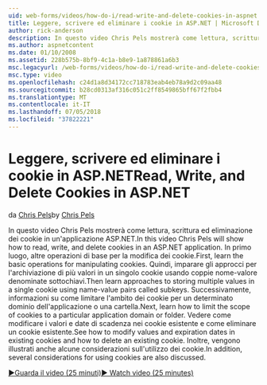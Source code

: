 ```yaml
---
uid: web-forms/videos/how-do-i/read-write-and-delete-cookies-in-aspnet
title: Leggere, scrivere ed eliminare i cookie in ASP.NET | Microsoft Docs
author: rick-anderson
description: In questo video Chris Pels mostrerà come lettura, scrittura ed eliminazione dei cookie in un'applicazione ASP.NET. In primo luogo, altre operazioni di base per la modifica cooki...
ms.author: aspnetcontent
ms.date: 01/10/2008
ms.assetid: 228b575b-8bf9-4c1a-b8e9-1a878861a6b3
msc.legacyurl: /web-forms/videos/how-do-i/read-write-and-delete-cookies-in-aspnet
msc.type: video
ms.openlocfilehash: c24d1a8d34172cc718783eab4eb78a9d2c09aa48
ms.sourcegitcommit: b28cd0313af316c051c2ff8549865bff67f2fbb4
ms.translationtype: MT
ms.contentlocale: it-IT
ms.lasthandoff: 07/05/2018
ms.locfileid: "37822221"
---
```

<a name="read-write-and-delete-cookies-in-aspnet"></a><span data-ttu-id="db3c3-104">Leggere, scrivere ed eliminare i cookie in ASP.NET</span><span class="sxs-lookup"><span data-stu-id="db3c3-104">Read, Write, and Delete Cookies in ASP.NET</span></span>
====================
<span data-ttu-id="db3c3-105">da [Chris Pels](https://twitter.com/chrispels)</span><span class="sxs-lookup"><span data-stu-id="db3c3-105">by [Chris Pels](https://twitter.com/chrispels)</span></span>

<span data-ttu-id="db3c3-106">In questo video Chris Pels mostrerà come lettura, scrittura ed eliminazione dei cookie in un'applicazione ASP.NET.</span><span class="sxs-lookup"><span data-stu-id="db3c3-106">In this video Chris Pels will show how to read, write, and delete cookies in an ASP.NET application.</span></span> <span data-ttu-id="db3c3-107">In primo luogo, altre operazioni di base per la modifica dei cookie.</span><span class="sxs-lookup"><span data-stu-id="db3c3-107">First, learn the basic operations for manipulating cookies.</span></span> <span data-ttu-id="db3c3-108">Quindi, imparare gli approcci per l'archiviazione di più valori in un singolo cookie usando coppie nome-valore denominate sottochiavi.</span><span class="sxs-lookup"><span data-stu-id="db3c3-108">Then learn approaches to storing multiple values in a single cookie using name-value pairs called subkeys.</span></span> <span data-ttu-id="db3c3-109">Successivamente, informazioni su come limitare l'ambito dei cookie per un determinato dominio dell'applicazione o una cartella.</span><span class="sxs-lookup"><span data-stu-id="db3c3-109">Next, learn how to limit the scope of cookies to a particular application domain or folder.</span></span> <span data-ttu-id="db3c3-110">Vedere come modificare i valori e date di scadenza nei cookie esistente e come eliminare un cookie esistente.</span><span class="sxs-lookup"><span data-stu-id="db3c3-110">See how to modify values and expiration dates in existing cookies and how to delete an existing cookie.</span></span> <span data-ttu-id="db3c3-111">Inoltre, vengono illustrati anche alcune considerazioni sull'utilizzo dei cookie.</span><span class="sxs-lookup"><span data-stu-id="db3c3-111">In addition, several considerations for using cookies are also discussed.</span></span>

[<span data-ttu-id="db3c3-112">&#9654;Guarda il video (25 minuti)</span><span class="sxs-lookup"><span data-stu-id="db3c3-112">&#9654; Watch video (25 minutes)</span></span>](https://channel9.msdn.com/Blogs/ASP-NET-Site-Videos/read-write-and-delete-cookies-in-aspnet)
